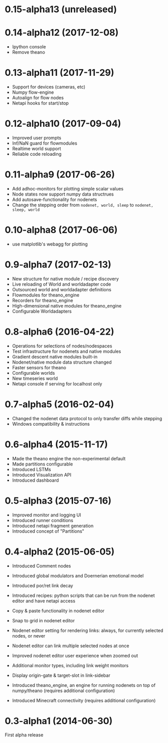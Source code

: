 0.15-alpha13 (unreleased)
==========

0.14-alpha12 (2017-12-08)
==========
* Ipython console
* Remove theano


0.13-alpha11 (2017-11-29)
==========
 * Support for devices (cameras, etc)
 * Numpy flow-engine
 * Autoalign for flow nodes
 * Netapi hooks for start/stop


0.12-alpha10 (2017-09-04)
==========
 * Improved user prompts
 * Inf/NaN guard for flowmodules
 * Realtime world support
 * Reliable code reloading


0.11-alpha9 (2017-06-26)
==========
 * Add adhoc-monitors for plotting simple scalar values
 * Node states now support numpy data structrues
 * Add autosave-functionality for nodenets
 * Change the stepping order from `nodenet, world, sleep` to `nodenet, sleep, world`


0.10-alpha8 (2017-06-06)
==========
 * use matplotlib's webagg for plotting


0.9-alpha7 (2017-02-13)
==========
 * New structure for native module / recipe discovery
 * Live reloading of World and worldadapter code
 * Outsourced world and worldadapter definitions
 * Flowmodules for theano_engine
 * Recorders for theano_engine
 * High-dimensional native modules for theano_engine
 * Configurable Worldadapters


0.8-alpha6 (2016-04-22)
==========

 * Operations for selections of nodes/nodespaces
 * Test infrastructure for nodenets and native modules
 * Gradient descent native modules built-in
 * Nodenet/native module data structure changed
 * Faster sensors for theano
 * Configurable worlds
 * New timeseries world
 * Netapi console if serving for localhost only


0.7-alpha5 (2016-02-04)
==========

 * Changed the nodenet data protocol to only transfer diffs while stepping
 * Windows compatibility & instructions


0.6-alpha4 (2015-11-17)
==========

 * Made the theano engine the non-experimental default
 * Made partitions configurable
 * Introduced LSTMs
 * Introduced Visualization API
 * Introduced dashboard


0.5-alpha3 (2015-07-16)
==========

 * Improved monitor and logging UI
 * Introduced runner conditions
 * Introduced netapi fragment generation
 * Introduced concept of "Partitions"


0.4-alpha2 (2015-06-05)
==========

 * Introduced Comment nodes
 * Introduced global modulators and Doernerian emotional model
 * Introduced por/ret link decay
 * Introduced recipes: python scripts that can be run from the nodenet editor  and have netapi access
 * Copy & paste functionality in nodenet editor
 * Snap to grid in nodenet editor
 * Nodenet editor setting for rendering links: always, for currently selected nodes, or never
 * Nodenet editor can link multiple selected nodes at once
 * Improved nodenet editor user experience when zoomed out
 * Additional monitor types, including link weight monitors
 * Display origin-gate & target-slot in link-sidebar

 * Introduced theano_engine, an engine for running nodenets on top of numpy/theano (requires additional configuration)
 * Introduced Minecraft connectivity (requires additional configuration)


0.3-alpha1 (2014-06-30)
==========

First alpha release
